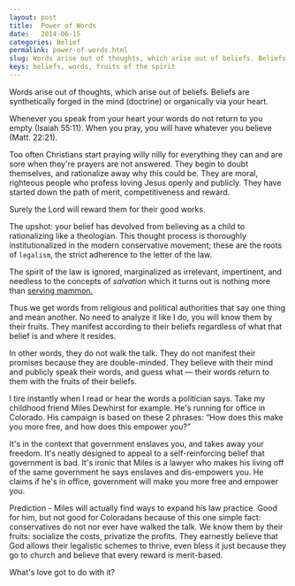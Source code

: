 ```yaml
---
layout: post
title:  Power of Words
date:   2014-06-15
categories: Belief
permalink: power-of-words.html
slug: Words arise out of thoughts, which arise out of beliefs. Beliefs are synthetically forged in the mind (doctrine) or organically via your heart.
keys: beliefs, words, fruits of the spirit
---
```

Words arise out of thoughts, which arise out of beliefs. Beliefs are synthetically forged in the mind (doctrine) or organically via your heart.

Whenever you speak from your heart your words do not return to you empty (Isaiah 55:11). When you pray, you will have whatever you believe (Matt. 22:21).

Too often Christians start praying willy nilly for everything they can and are sore when they're prayers are not answered. They begin to doubt themselves, and rationalize away why this could be. They are moral, righteous people who profess loving Jesus openly and publicly. They have started down the path of merit, competitiveness and reward.

Surely the Lord will reward them for their good works.

The upshot: your belief has devolved from believing as a child to rationalizing like a theologian. This thought process is thoroughly institutionalized in the modern conservative movement; these are the roots of `legalism`, the strict adherence to the letter of the law.

The spirit of the law is ignored, marginalized as irrelevant, impertinent, and needless to the concepts of *salvation* which it turns out is nothing more than <a href="http://9fruitsofthespirit.com/mammon-institutionalized.html">serving mammon.</a>

Thus we get words from religious and political authorities that say one thing and mean another. No need to analyze it like I do, you will know them by their fruits. They manifest according to their beliefs regardless of what that belief is and where it resides.

In other words, they do not walk the talk. They do not manifest their promises because they are double-minded. They believe with their mind and publicly speak their words, and guess what &mdash; their words return to them with the fruits of their beliefs.

I tire instantly when I read or hear the words a politician says. Take my childhood friend Miles Dewhirst for example. He's running for office in Colorado. His campaign is based on these 2 phrases:  “How does this make you more free, and how does this empower you?”

It's in the context that government enslaves you, and takes away your freedom. It's neatly designed to appeal to a self-reinforcing belief that government is bad. It's ironic that Miles is a lawyer who makes his living off of the same government he says enslaves and dis-empowers you. He claims if he's in office, government will make you more free and empower you.

Prediction - Miles will actually find ways to expand his law practice. Good for him, but not good for Coloradans because of this one simple fact: conservatives do not nor ever have walked the talk. We know them by their fruits: socialize the costs, privatize the profits. They earnestly believe that God allows their legalistic schemes to thrive, even bless it just because they go to church and believe that every reward is merit-based.

What's love got to do with it?